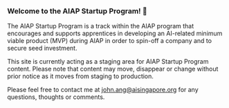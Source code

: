 ### Welcome to the AIAP Startup Program! 👋

<!--
**johnangrs/johnangrs** is a ✨ _special_ ✨ repository because its `README.md` (this file) appears on your GitHub profile.

Here are some ideas to get you started:

- 🔭 I’m currently working on ...
- 🌱 I’m currently learning ...
- 👯 I’m looking to collaborate on ...
- 🤔 I’m looking for help with ...
- 💬 Ask me about ...
- 📫 How to reach me: ...
- 😄 Pronouns: ...
- ⚡ Fun fact: ...

---
title: Introduction
has_children: false
nav_order: 1
---
-->

The AIAP Startup Program is a track within the AIAP program that encourages and supports apprentices in developing an AI-related minimum viable product (MVP) during AIAP in order to spin-off a company and to secure seed investment.

This site is currently acting as a staging area for AIAP Startup Program content. Please note that content may move, disappear or change without prior notice as it moves from staging to production. 

Please feel free to contact me at john.ang@aisingapore.org for any questions, thoughts or comments.